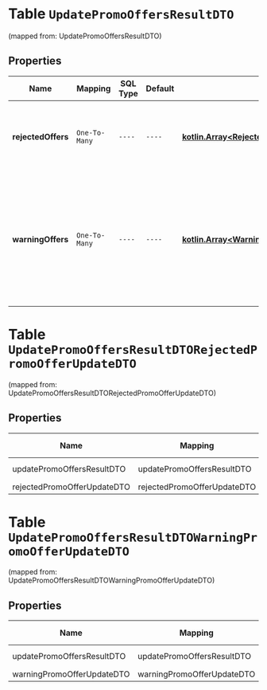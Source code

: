 
# Table `UpdatePromoOffersResultDTO`
(mapped from: UpdatePromoOffersResultDTO)

## Properties
Name | Mapping | SQL Type | Default | Type | Description | Notes
---- | ------- | -------- | ------- | ---- | ----------- | -----
**rejectedOffers** | `One-To-Many` | `----` | `----`  | [**kotlin.Array&lt;RejectedPromoOfferUpdateDTO&gt;**](RejectedPromoOfferUpdateDTO.md) | Изменения, которые были отклонены.  Возвращается, только если есть отклоненные изменения.  |  [optional]
**warningOffers** | `One-To-Many` | `----` | `----`  | [**kotlin.Array&lt;WarningPromoOfferUpdateDTO&gt;**](WarningPromoOfferUpdateDTO.md) | Изменения, по которым есть предупреждения. Они информируют о возможных проблемах. Информация о товарах обновится.  Возвращается, только если есть предупреждения.  |  [optional]


# **Table `UpdatePromoOffersResultDTORejectedPromoOfferUpdateDTO`**
(mapped from: UpdatePromoOffersResultDTORejectedPromoOfferUpdateDTO)

## Properties
Name | Mapping | SQL Type | Default | Type | Description | Notes
---- | ------- | -------- | ------- | ---- | ----------- | -----
updatePromoOffersResultDTO | updatePromoOffersResultDTO | long | | kotlin.Long | Primary Key | *one*
rejectedPromoOfferUpdateDTO | rejectedPromoOfferUpdateDTO | long | | kotlin.Long | Foreign Key | *many*



# **Table `UpdatePromoOffersResultDTOWarningPromoOfferUpdateDTO`**
(mapped from: UpdatePromoOffersResultDTOWarningPromoOfferUpdateDTO)

## Properties
Name | Mapping | SQL Type | Default | Type | Description | Notes
---- | ------- | -------- | ------- | ---- | ----------- | -----
updatePromoOffersResultDTO | updatePromoOffersResultDTO | long | | kotlin.Long | Primary Key | *one*
warningPromoOfferUpdateDTO | warningPromoOfferUpdateDTO | long | | kotlin.Long | Foreign Key | *many*



